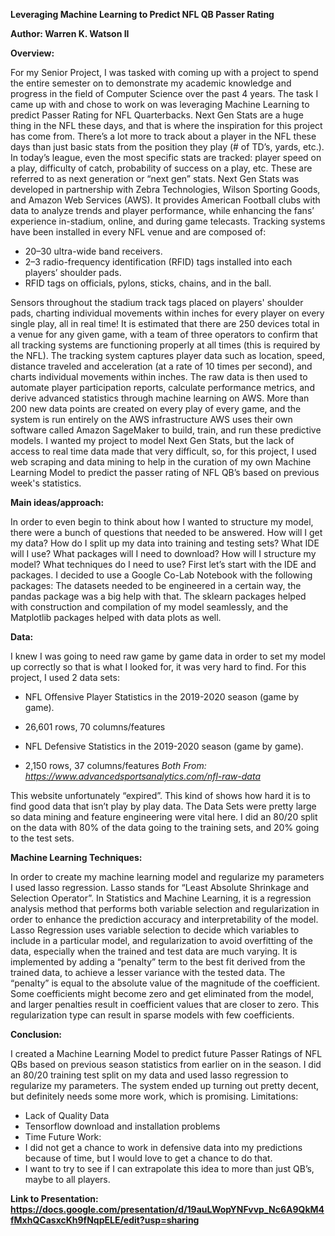**Leveraging Machine Learning to Predict NFL QB Passer Rating**

**Author: Warren K. Watson II**

**Overview:**

For my Senior Project, I was tasked with coming up with a project to spend the entire semester on to demonstrate my academic knowledge and progress in the field of Computer Science over the past 4 years. The task I came up with and chose to work on was leveraging Machine Learning to predict Passer Rating for NFL Quarterbacks.
Next Gen Stats are a huge thing in the NFL these days, and that is where the inspiration for this project has come from. There’s a lot more to track about a player in the NFL these days than just basic stats from the position they play (# of TD’s, yards, etc.). In today’s league, even the most specific stats are tracked: player speed on a play, difficulty of catch, probability of success on a play, etc. These are referred to as next generation or “next gen” stats.
Next Gen Stats was developed in partnership with Zebra Technologies, Wilson Sporting Goods, and Amazon Web Services (AWS). It provides American Football clubs with data to analyze trends and player performance, while enhancing the fans’ experience in-stadium, online, and during game telecasts. Tracking systems have been installed in every NFL venue and are composed of:
- 20–30 ultra-wide band receivers.
- 2–3 radio-frequency identification (RFID) tags installed into each players’
shoulder pads.
- RFID tags on officials, pylons, sticks, chains, and in the ball.

Sensors throughout the stadium track tags placed on players' shoulder pads, charting individual movements within inches for every player on every single play, all in real time! It is estimated that there are 250 devices total in a venue for any given game, with a team of three operators to confirm that all tracking systems are functioning properly at all times (this is required by the NFL). The tracking system captures player data such as location, speed, distance traveled and acceleration (at a rate of 10 times per second), and charts individual movements within inches.
 The raw data is then used to automate player participation reports, calculate performance metrics, and derive advanced statistics through machine learning on AWS. More than 200 new data points are created on every play of every game, and the system is run entirely on the AWS infrastructure AWS uses their own software called Amazon SageMaker to build, train, and run these predictive models. I wanted my project to model Next Gen Stats, but the lack of access to real time data made that very difficult, so, for this project, I used web scraping and data mining to help in the curation of my own Machine Learning Model to predict the passer rating of NFL QB’s based on previous week's statistics.
 
**Main ideas/approach:**

In order to even begin to think about how I wanted to structure my model, there were a bunch of questions that needed to be answered. How will I get my data? How do I split up my data into training and testing sets? What IDE will I use? What packages will I need to download? How will I structure my model? What techniques do I need to use? First let’s start with the IDE and packages. I decided to use a Google Co-Lab Notebook with the following packages:
 The datasets needed to be engineered in a certain way, the pandas package was a big help with that. The sklearn packages helped with construction and compilation of my model seamlessly, and the Matplotlib packages helped with data plots as well.

**Data:**

I knew I was going to need raw game by game data in order to set my model up correctly so that is what I looked for, it was very hard to find.
For this project, I used 2 data sets:
- NFL Offensive Player Statistics in the 2019-2020 season (game by game).
- 26,601 rows, 70 columns/features


- NFL Defensive Statistics in the 2019-2020 season (game by game).
- 2,150 rows, 37 columns/features
*Both From: https://www.advancedsportsanalytics.com/nfl-raw-data*

This website unfortunately “expired”. This kind of shows how hard it is to find good data that isn’t play by play data. The Data Sets were pretty large so data mining and feature engineering were vital here. I did an 80/20 split on the data with 80% of the data going to the training sets, and 20% going to the test sets.

**Machine Learning Techniques:**

In order to create my machine learning model and regularize my parameters I used lasso regression. Lasso stands for “Least Absolute Shrinkage and Selection Operator”. In Statistics and Machine Learning, it is a regression analysis method that performs both variable selection and regularization in order to enhance the prediction accuracy and interpretability of the model. Lasso Regression uses variable selection to decide which variables to include in a particular model, and regularization to avoid overfitting of the data, especially when the trained and test data are much varying. It is implemented by adding a “penalty” term to the best fit derived from the trained data, to achieve a lesser variance with the tested data. The “penalty” is equal to the absolute value of the magnitude of the coefficient. Some coefficients might become zero and get eliminated from the model, and larger penalties result in coefficient values that are closer to zero. This regularization type can result in sparse models with few coefficients.

**Conclusion:**

I created a Machine Learning Model to predict future Passer Ratings of NFL QBs based on previous season statistics from earlier on in the season. I did an 80/20 training test split on my data and used lasso regression to regularize my parameters. The system ended up turning out pretty decent, but definitely needs some more work, which is promising.
Limitations:
- Lack of Quality Data
- Tensorflow download and installation problems
- Time
Future Work:
- I did not get a chance to work in defensive data into my predictions because of time, but I would love to get a chance to do that.
- I want to try to see if I can extrapolate this idea to more than just QB’s, maybe to all players.

**Link to Presentation: https://docs.google.com/presentation/d/19auLWopYNFvvp_Nc6A9QkM4fMxhQCasxcKh9fNqpELE/edit?usp=sharing**
